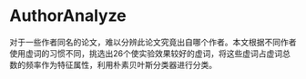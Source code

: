 # AuthorAnalyze

对于一些作者同名的论文，难以分辨此论文究竟出自哪个作者。本文根据不同作者使用虚词的习惯不同，挑选出26个使实验效果较好的虚词，将这些虚词占虚词总数的频率作为特征属性，利用朴素贝叶斯分类器进行分类。

